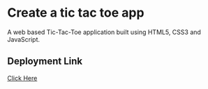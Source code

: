 # Create a tic tac toe app

A web based Tic-Tac-Toe application built using HTML5, CSS3 and JavaScript.

## Deployment Link
[Click Here](https://sanket-mathur.github.io/MLH-LocalHackDay-Projects/Create%20a%20tic%20tac%20toe%20app/)